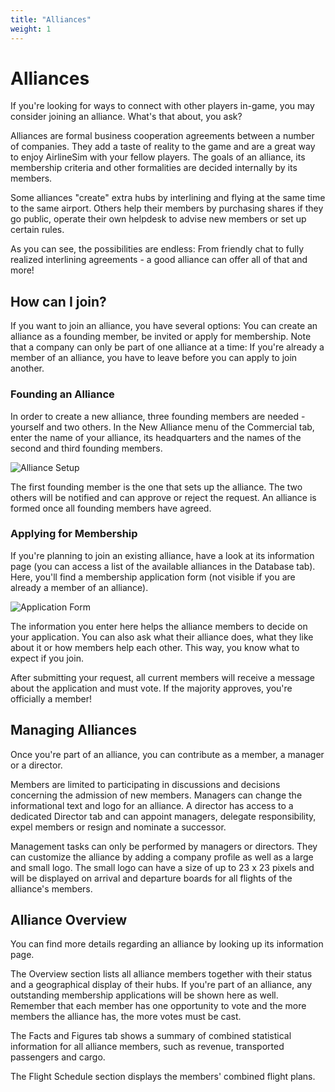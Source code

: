 ```yaml
---
title: "Alliances"
weight: 1
---
```


# Alliances

If you're looking for ways to connect with other players in-game, you may consider joining an alliance. What's that about, you ask?

Alliances are formal business cooperation agreements between a number of companies. They add a taste of reality to the game and are a great way to enjoy AirlineSim with your fellow players. The goals of an alliance, its membership criteria and other formalities are decided internally by its members.

Some alliances "create" extra hubs by interlining and flying at the same time to the same airport. Others help their members by purchasing shares if they go public, operate their own helpdesk to advise new members or set up certain rules.

As you can see, the possibilities are endless: From friendly chat to fully realized interlining agreements - a good alliance can offer all of that and more!

## How can I join?

If you want to join an alliance, you have several options: You can create an alliance as a founding member, be invited or apply for membership. Note that a company can only be part of one alliance at a time: If you're already a member of an alliance, you have to leave before you can apply to join another.

### Founding an Alliance

In order to create a new alliance, three founding members are needed - yourself and two others. In the New Alliance menu of the Commercial tab, enter the name of your alliance, its headquarters and the names of the second and third founding members.

![Alliance Setup](alliance_01.png "Alliance Setup")

The first founding member is the one that sets up the alliance. The two others will be notified and can approve or reject the request. An alliance is formed once all founding members have agreed.

### Applying for Membership

If you're planning to join an existing alliance, have a look at its information page (you can access a list of the available alliances in the Database tab). Here, you'll find a membership application form (not visible if you are already a member of an alliance).

![Application Form](alliance_02.png "Application Form")

The information you enter here helps the alliance members to decide on your application. You can also ask what their alliance does, what they like about it or how members help each other. This way, you know what to expect if you join.

After submitting your request, all current members will receive a message about the application and must vote. If the majority approves, you're officially a member!

## Managing Alliances

Once you're part of an alliance, you can contribute as a member, a manager or a director. 

Members are limited to participating in discussions and decisions concerning the admission of new members. Managers can change the informational text and logo for an alliance. A director has access to a dedicated Director tab and can appoint managers, delegate responsibility, expel members or resign and nominate a successor.

Management tasks can only be performed by managers or directors. They can customize the alliance by adding a company profile as well as a large and small logo. The small logo can have a size of up to 23 x 23 pixels and will be displayed on arrival and departure boards for all flights of the alliance's members.

## Alliance Overview

You can find more details regarding an alliance by looking up its information page. 

The Overview section lists all alliance members together with their status and a geographical display of their hubs. If you're part of an alliance, any outstanding membership applications will be shown here as well. Remember that each member has one opportunity to vote and the more members the alliance has, the more votes must be cast.

The Facts and Figures tab shows a summary of combined statistical information for all alliance members, such as revenue, transported passengers and cargo.

The Flight Schedule section displays the members' combined flight plans.
